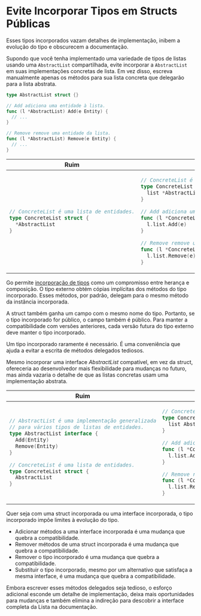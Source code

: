 # Evite Incorporar Tipos em Structs Públicas

Esses tipos incorporados vazam detalhes de implementação, inibem a evolução do tipo e
obscurecem a documentação.

Supondo que você tenha implementado uma variedade de tipos de listas usando uma
`AbstractList` compartilhada, evite incorporar a `AbstractList` em suas implementações concretas de lista.
Em vez disso, escreva manualmente apenas os métodos para sua lista concreta que delegarão
para a lista abstrata.

```go
type AbstractList struct {}

// Add adiciona uma entidade à lista.
func (l *AbstractList) Add(e Entity) {
  // ...
}

// Remove remove uma entidade da lista.
func (l *AbstractList) Remove(e Entity) {
  // ...
}
```

<table>
<thead><tr><th>Ruim</th><th>Bom</th></tr></thead>
<tbody>
<tr><td>

```go
// ConcreteList é uma lista de entidades.
type ConcreteList struct {
  *AbstractList
}
```

</td><td>

```go
// ConcreteList é uma lista de entidades.
type ConcreteList struct {
  list *AbstractList
}

// Add adiciona uma entidade à lista.
func (l *ConcreteList) Add(e Entity) {
  l.list.Add(e)
}

// Remove remove uma entidade da lista.
func (l *ConcreteList) Remove(e Entity) {
  l.list.Remove(e)
}
```

</td></tr>
</tbody></table>

Go permite [incorporação de tipos] como um compromisso entre herança e composição.
O tipo externo obtém cópias implícitas dos métodos do tipo incorporado.
Esses métodos, por padrão, delegam para o mesmo método da instância incorporada.

  [incorporação de tipos]: https://golang.org/doc/effective_go.html#embedding

A struct também ganha um campo com o mesmo nome do tipo.
Portanto, se o tipo incorporado for público, o campo também é público.
Para manter a compatibilidade com versões anteriores, cada versão futura do tipo externo deve
manter o tipo incorporado.

Um tipo incorporado raramente é necessário.
É uma conveniência que ajuda a evitar a escrita de métodos delegados tediosos.

Mesmo incorporar uma interface *AbstractList* compatível, em vez da struct,
ofereceria ao desenvolvedor mais flexibilidade para mudanças no futuro, mas ainda
vazaria o detalhe de que as listas concretas usam uma implementação abstrata.

<table>
<thead><tr><th>Ruim</th><th>Bom</th></tr></thead>
<tbody>
<tr><td>

```go
// AbstractList é uma implementação generalizada
// para vários tipos de listas de entidades.
type AbstractList interface {
  Add(Entity)
  Remove(Entity)
}

// ConcreteList é uma lista de entidades.
type ConcreteList struct {
  AbstractList
}
```

</td><td>

```go
// ConcreteList é uma lista de entidades.
type ConcreteList struct {
  list AbstractList
}

// Add adiciona uma entidade à lista.
func (l *ConcreteList) Add(e Entity) {
  l.list.Add(e)
}

// Remove removes uma entidade da lista.
func (l *ConcreteList) Remove(e Entity) {
  l.list.Remove(e)
}
```

</td></tr>
</tbody></table>

Quer seja com uma struct incorporada ou uma interface incorporada, o tipo incorporado
impõe limites à evolução do tipo.

- Adicionar métodos a uma interface incorporada é uma mudança que quebra a compatibilidade.
- Remover métodos de uma struct incorporada é uma mudança que quebra a compatibilidade.
- Remover o tipo incorporado é uma mudança que quebra a compatibilidade.
- Substituir o tipo incorporado, mesmo por um alternativo que satisfaça a mesma
  interface, é uma mudança que quebra a compatibilidade.

Embora escrever esses métodos delegados seja tedioso, o esforço adicional esconde
um detalhe de implementação, deixa mais oportunidades para mudanças e também
elimina a indireção para descobrir a interface completa da Lista na
documentação.
